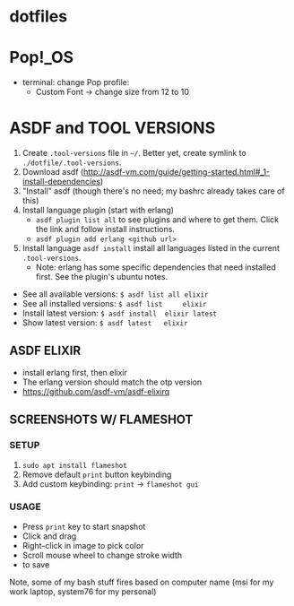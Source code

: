 # dotfiles

# Pop!_OS
- terminal: change Pop profile:
  - Custom Font -> change size from 12 to 10

# ASDF and TOOL VERSIONS
1. Create `.tool-versions` file in `~/`. Better yet, create symlink to `./dotfile/.tool-versions`.
2. Download asdf (http://asdf-vm.com/guide/getting-started.html#_1-install-dependencies)
3. "Install" asdf (though there's no need; my bashrc already takes care of this)
4. Install language plugin (start with erlang)
   - `asdf plugin list all` to see plugins and where to get them. Click the link and follow install instructions.
   - `asdf plugin add erlang <github url>`
5. Install language `asdf install` install all languages listed in the current `.tool-versions`.
   - Note: erlang has some specific dependencies that need installed first. See the plugin's ubuntu notes.
- See all available versions: `$ asdf list all elixir`
- See all installed versions: `$ asdf list     elixir`
- Install latest version:     `$ asdf install  elixir latest`
- Show latest version:        `$ asdf latest   elixir`

## ASDF ELIXIR
- install erlang first, then elixir
- The erlang version should match the otp version
- https://github.com/asdf-vm/asdf-elixirq

## SCREENSHOTS W/ FLAMESHOT
### SETUP
1. `sudo apt install flameshot`
2. Remove default `print` button keybinding
3. Add custom keybinding: `print` -> `flameshot gui`
### USAGE
- Press `print` key to start snapshot
- Click and drag
- Right-click in image to pick color
- Scroll mouse wheel to change stroke width
- <C-s> to save



Note, some of my bash stuff fires based on computer name (msi for my work laptop, system76 for my personal)
